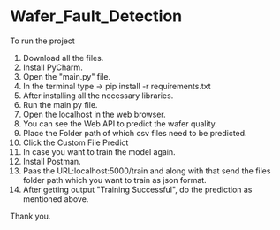 # Wafer_Fault_Detection

To run the project
1. Download all the files.
2. Install PyCharm.
3. Open the "main.py" file.
4. In the terminal type -> pip install -r requirements.txt
5. After installing all the necessary libraries.
6. Run the main.py file.
7. Open the localhost in the web browser.
8. You can see the Web API to predict the wafer quality.
9. Place the Folder path of which csv files need to be predicted.
10. Click the Custom File Predict
11. In case you want to train the model again.
12. Install Postman.
13. Paas the URL:localhost:5000/train and along with that send the files folder path which you want to train as json format.
14. After getting output "Training Successful", do the prediction as mentioned above.

Thank you.
